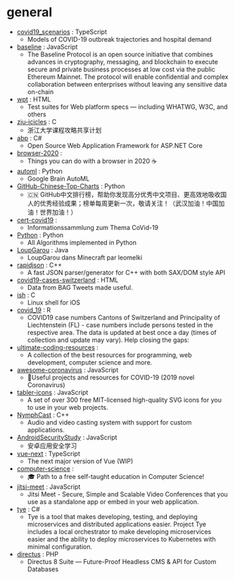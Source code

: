 # general
- [covid19_scenarios](https://github.com/neherlab/covid19_scenarios) : TypeScript
  - Models of COVID-19 outbreak trajectories and hospital demand
- [baseline](https://github.com/ethereum-oasis/baseline) : JavaScript
  - The Baseline Protocol is an open source initiative that combines advances in cryptography, messaging, and blockchain to execute secure and private business processes at low cost via the public Ethereum Mainnet. The protocol will enable confidential and complex collaboration between enterprises without leaving any sensitive data on-chain
- [wpt](https://github.com/web-platform-tests/wpt) : HTML
  - Test suites for Web platform specs — including WHATWG, W3C, and others
- [zju-icicles](https://github.com/QSCTech/zju-icicles) : C
  - 浙江大学课程攻略共享计划
- [abp](https://github.com/abpframework/abp) : C#
  - Open Source Web Application Framework for ASP.NET Core
- [browser-2020](https://github.com/luruke/browser-2020) : 
  - Things you can do with a browser in 2020 ☕️
- [automl](https://github.com/google/automl) : Python
  - Google Brain AutoML
- [GitHub-Chinese-Top-Charts](https://github.com/kon9chunkit/GitHub-Chinese-Top-Charts) : Python
  - 🇨🇳 GitHub中文排行榜，帮助你发现高分优秀中文项目、更高效地吸收国人的优秀经验成果；榜单每周更新一次，敬请关注！（武汉加油！中国加油！世界加油！）
- [cert-covid19](https://github.com/cwoomi/cert-covid19) : 
  - Informationssammlung zum Thema CoVid-19
- [Python](https://github.com/TheAlgorithms/Python) : Python
  - All Algorithms implemented in Python
- [LoupGarou](https://github.com/leomelki/LoupGarou) : Java
  - LoupGarou dans Minecraft par leomelki
- [rapidjson](https://github.com/Tencent/rapidjson) : C++
  - A fast JSON parser/generator for C++ with both SAX/DOM style API
- [covid19-cases-switzerland](https://github.com/daenuprobst/covid19-cases-switzerland) : HTML
  - Data from BAG Tweets made useful.
- [ish](https://github.com/tbodt/ish) : C
  - Linux shell for iOS
- [covid_19](https://github.com/openZH/covid_19) : R
  - COVID19 case numbers Cantons of Switzerland and Principality of Liechtenstein (FL) - case numbers include persons tested in the respective area. The data is updated at best once a day (times of collection and update may vary). Help closing the gaps:
- [ultimate-coding-resources](https://github.com/PizzaPokerGuy/ultimate-coding-resources) : 
  - A collection of the best resources for programming, web development, computer science and more.
- [awesome-coronavirus](https://github.com/soroushchehresa/awesome-coronavirus) : JavaScript
  - 🦠Useful projects and resources for COVID-19 (2019 novel Coronavirus)
- [tabler-icons](https://github.com/tabler/tabler-icons) : JavaScript
  - A set of over 300 free MIT-licensed high-quality SVG icons for you to use in your web projects.
- [NymphCast](https://github.com/MayaPosch/NymphCast) : C++
  - Audio and video casting system with support for custom applications.
- [AndroidSecurityStudy](https://github.com/r0ysue/AndroidSecurityStudy) : JavaScript
  - 安卓应用安全学习
- [vue-next](https://github.com/vuejs/vue-next) : TypeScript
  - The next major version of Vue (WIP)
- [computer-science](https://github.com/ossu/computer-science) : 
  - 🎓 Path to a free self-taught education in Computer Science!
- [jitsi-meet](https://github.com/jitsi/jitsi-meet) : JavaScript
  - Jitsi Meet - Secure, Simple and Scalable Video Conferences that you use as a standalone app or embed in your web application.
- [tye](https://github.com/dotnet/tye) : C#
  - Tye is a tool that makes developing, testing, and deploying microservices and distributed applications easier. Project Tye includes a local orchestrator to make developing microservices easier and the ability to deploy microservices to Kubernetes with minimal configuration.
- [directus](https://github.com/directus/directus) : PHP
  - Directus 8 Suite — Future-Proof Headless CMS & API for Custom Databases
